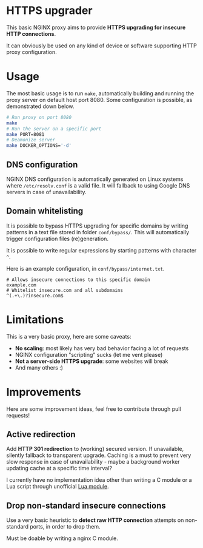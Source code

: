 HTTPS upgrader
==============

This basic NGINX proxy aims to provide **HTTPS upgrading for insecure HTTP
connections**.

It can obviously be used on any kind of device or software supporting HTTP proxy
configuration.

# Usage

The most basic usage is to run `make`, automatically building and running the
proxy server on default host port 8080. Some configuration is possible, as
demonstrated down below.

```bash
# Run proxy on port 8080
make
# Run the server on a specific port
make PORT=8081
# Deamonize server
make DOCKER_OPTIONS='-d'
```

## DNS configuration
NGINX DNS configuration is automatically generated on Linux systems where
`/etc/resolv.conf` is a valid file. It will fallback to using Google DNS
servers in case of unavailability.

## Domain whitelisting
It is possible to bypass HTTPS upgrading for specific domains by writing
patterns in a text file stored in folder `conf/bypass/`. This will
automatically trigger configuration files (re)generation.

It is possible to write regular expressions by starting patterns with character
`^`.

Here is an example configuration, in `conf/bypass/internet.txt`.
```
# Allows insecure connections to this specific domain
example.com
# Whitelist insecure.com and all subdomains
^(.+\.)?insecure.com$
```

# Limitations

This is a very basic proxy, here are some caveats:
- **No scaling**: most likely has very bad behavior facing a lot of requests
- NGINX configuration "scripting" sucks (let me vent please)
- **Not a server-side HTTPS upgrade**: some websites will break
- And many others :)

# Improvements

Here are some improvement ideas, feel free to contribute through pull requests!

## Active redirection
Add **HTTP 301 redirection** to (working) secured version. If unavailable,
silently fallback to transparent upgrade. Caching is a must to prevent very slow
response in case of unavailability - maybe a background worker updating cache at
a specific time interval?

I currently have no implementation idea other than writing a C module or a Lua
script through unofficial [Lua module].

[Lua module]: https://github.com/openresty/lua-nginx-module

## Drop non-standard insecure connections
Use a very basic heuristic to **detect raw HTTP connection** attempts on
non-standard ports, in order to drop them.

Must be doable by writing a nginx C module.
